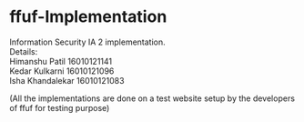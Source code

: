 # ffuf-Implementation

Information Security IA 2 implementation.\
Details:\
Himanshu Patil 16010121141\
Kedar Kulkarni 16010121096\
Isha Khandalekar 16010121083

(All the implementations are done on a test website setup by the developers of ffuf for testing purpose)
